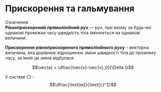 # Прискорення та гальмування

<div class="eoz-wrap">
<span class="eoz">Означення</span>
<div class="eoz-text">
<b>Рiвноприскорений прямолiнiйний рух</b> — рух, при якому за будь-якi однаковi промiжки часу швидкiсть тiла змiнюється на однаковi величини.
<p></p>
<b>Прискорення рiвноприскореного прямолiнiйного руху</b> – векторна величина, яка дорiвнює вiдношенню змiни швидкостi тiла до промiжку часу, за який ця змiна вiдбулася

$$\vec{a} = \dfrac{\vec{v}-\vec{v}_0}{\Delta t}$$


У системi СI - $$\dfrac{\text{м}}{\text{с}^2}$$

</div>
</div>